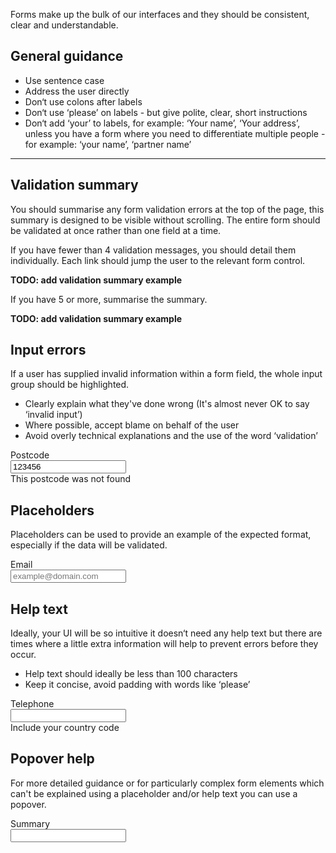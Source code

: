 Forms make up the bulk of our interfaces and they should be consistent, clear and understandable.

## General guidance

* Use sentence case
* Address the user directly
* Don‘t use colons after labels
* Don‘t use ‘please’ on labels - but give polite, clear, short instructions
* Don‘t add ‘your’ to labels, for example: ‘Your name’, ‘Your address’, unless you have a form where you need to differentiate multiple people - for example: ‘your name’, ‘partner name’

----

## Validation summary

You should summarise any form validation errors at the top of the page, this summary is designed to be visible without scrolling. The entire form should be validated at once rather than one field at a time.

If you have fewer than 4 validation messages, you should detail them individually. Each link should jump the user to the relevant form control.

**TODO: add validation summary example**

If you have 5 or more, summarise the summary.

**TODO: add validation summary example**

## Input errors

If a user has supplied invalid information within a form field, the whole input group should be highlighted.

* Clearly explain what they've done wrong (It's almost never OK to say ‘invalid input’)
* Where possible, accept blame on behalf of the user
* Avoid overly technical explanations and the use of the word ‘validation’

<form class="form--horizontal">
  <div class="form__group has-error">
    <label for="inputTextError" class="control__label">Postcode</label>
    <div class="controls">
      <input type="text" class="form__control" id="inputTextError" name="inputTextError" placeholder="Placeholder" value="123456" />
      <div class="help-block">This postcode was not found</div>
    </div>
  </div>
</form>

## Placeholders

Placeholders can be used to provide an example of the expected format, especially if the data will be validated.

<form class="form--horizontal">
  <div class="form__group">
    <label for="inputTextError" class="control__label">Email</label>
    <div class="controls">
      <input type="text" class="form__control" id="inputTextError" name="inputTextError" placeholder="example@domain.com" />
    </div>
  </div>
</form>

## Help text

Ideally, your UI will be so intuitive it doesn‘t need any help text but there are times where a little extra information will help to prevent errors before they occur.

* Help text should ideally be less than 100 characters
* Keep it concise, avoid padding with words like ‘please’

<form class="form--horizontal">
  <div class="form__group">
    <label for="inputTextError" class="control__label">Telephone</label>
    <div class="controls">
      <input type="text" class="form__control" id="inputTextError" name="inputTextError" />
      <div class="help-block">Include your country code</div>
    </div>
  </div>
</form>

## Popover help

For more detailed guidance or for particularly complex form elements which can't be explained using a placeholder and/or help text you can use a popover.

<form class="form--horizontal">
  <div class="form__group">
    <label for="inputTextError" class="control__label">Summary</label>
    <div class="controls">
      <input type="text" class="form__control" id="inputTextError" name="inputTextError" />
      <i class="icon-info-sign" data-toggle="popover" data-content="Keep your summary short and sweet. This will also be used by search engines (like Google) to help people find your content."></i>
    </div>
  </div>
</form>